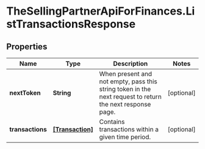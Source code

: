 # TheSellingPartnerApiForFinances.ListTransactionsResponse

## Properties

Name | Type | Description | Notes
------------ | ------------- | ------------- | -------------
**nextToken** | **String** | When present and not empty, pass this string token in the next request to return the next response page. | [optional] 
**transactions** | [**[Transaction]**](Transaction.md) | Contains transactions within a given time period. | [optional] 


